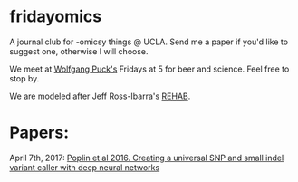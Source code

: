 # fridayomics
A journal club for -omicsy things @ UCLA. Send me a paper if you'd like to suggest one, otherwise I will choose. 

We meet at [Wolfgang Puck's](https://wolfgangpuck.com/dining/wolfgang-puck-express-los-angeles/) Fridays at 5 for beer and science. Feel free to stop by.

We are modeled after Jeff Ross-Ibarra's [REHAB](http://www.rilab.org/rehab.html).

# Papers:

April 7th, 2017: [Poplin et al 2016. Creating a universal SNP and small indel variant caller with deep neural networks](http://biorxiv.org/content/early/2016/12/21/092890)
